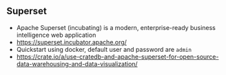 ## Superset
* Apache Superset (incubating) is a modern, enterprise-ready business intelligence web application
* https://superset.incubator.apache.org/
* Quickstart using docker, default user and password are `admin`
* https://crate.io/a/use-cratedb-and-apache-superset-for-open-source-data-warehousing-and-data-visualization/